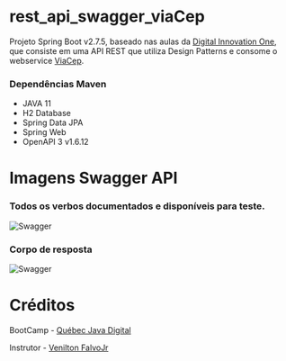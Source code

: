 # rest_api_swagger_viaCep
Projeto Spring Boot v2.7.5, baseado nas aulas da [Digital Innovation One](https://www.dio.me/), que consiste em uma API REST que utiliza Design Patterns e consome o webservice [ViaCep](https://viacep.com.br/).



### Dependências Maven

* JAVA 11
* H2 Database
* Spring Data JPA 
* Spring Web
* OpenAPI 3 v1.6.12


# Imagens Swagger API

### Todos os verbos documentados e disponíveis para teste.

![Swagger](https://i.imgur.com/Pypic67.png)

### Corpo de resposta

![Swagger](https://i.imgur.com/vpfVnQC.png)



# Créditos

BootCamp - [Québec Java Digital](https://www.dio.me/)

Instrutor - [Venilton FalvoJr](https://www.linkedin.com/in/falvojr/)
